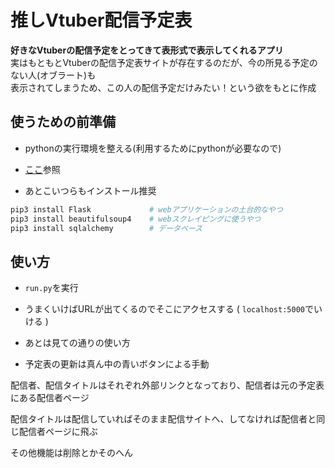 # 推しVtuber配信予定表

**好きなVtuberの配信予定をとってきて表形式で表示してくれるアプリ**  
実はもともとVtuberの配信予定表サイトが存在するのだが、今の所見る予定のない人(オブラート)も  
表示されてしまうため、この人の配信予定だけみたい！という欲をもとに作成

## 使うための前準備
* pythonの実行環境を整える(利用するためにpythonが必要なので)

* [ここ](https://www.sejuku.net/blog/33294)参照

* あとこいつらもインストール推奨

```bash
pip3 install Flask             # webアプリケーションの土台的なやつ
pip3 install beautifulsoup4    # webスクレイピングに使うやつ
pip3 install sqlalchemy        # データベース
```


## 使い方
* `run.py`を実行

* うまくいけばURLが出てくるのでそこにアクセスする ( `localhost:5000`でいける )

* あとは見ての通りの使い方

* 予定表の更新は真ん中の青いボタンによる手動

配信者、配信タイトルはそれぞれ外部リンクとなっており、配信者は元の予定表にある配信者ページ

配信タイトルは配信していればそのまま配信サイトへ、してなければ配信者と同じ配信者ページに飛ぶ

その他機能は削除とかそのへん
